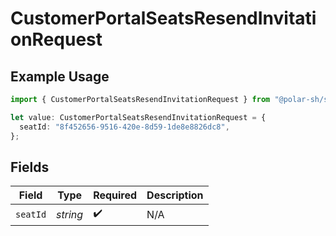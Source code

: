 # CustomerPortalSeatsResendInvitationRequest

## Example Usage

```typescript
import { CustomerPortalSeatsResendInvitationRequest } from "@polar-sh/sdk/models/operations/customerportalseatsresendinvitation.js";

let value: CustomerPortalSeatsResendInvitationRequest = {
  seatId: "8f452656-9516-420e-8d59-1de8e8826dc8",
};
```

## Fields

| Field              | Type               | Required           | Description        |
| ------------------ | ------------------ | ------------------ | ------------------ |
| `seatId`           | *string*           | :heavy_check_mark: | N/A                |